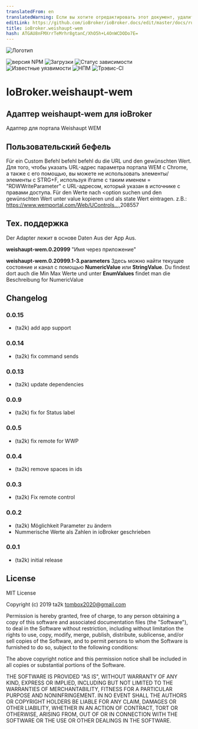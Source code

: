 ```yaml
---
translatedFrom: en
translatedWarning: Если вы хотите отредактировать этот документ, удалите поле «translationFrom», в противном случае этот документ будет снова автоматически переведен
editLink: https://github.com/ioBroker/ioBroker.docs/edit/master/docs/ru/adapterref/iobroker.weishaupt-wem/README.md
title: ioBroker.weishaupt-wem
hash: ATGAU8nFMXrrTeMrhr8gtanC/XhO5h+L4OnWCDODo7E=
---
```

![Логотип](../../../en/adapterref/iobroker.weishaupt-wem/admin/weishaupt-wem.png)

![версия NPM](http://img.shields.io/npm/v/iobroker.weishaupt-wem.svg)
![Загрузки](https://img.shields.io/npm/dm/iobroker.weishaupt-wem.svg)
![Статус зависимости](https://img.shields.io/david/ta2k/iobroker.weishaupt-wem.svg)
![Известные уязвимости](https://snyk.io/test/github/ta2k/ioBroker.weishaupt-wem/badge.svg)
![НПМ](https://nodei.co/npm/iobroker.weishaupt-wem.png?downloads=true)
![Трэвис-CI](http://img.shields.io/travis/ta2k/ioBroker.weishaupt-wem/master.svg)

# IoBroker.weishaupt-wem
## Адаптер weishaupt-wem для ioBroker
Адаптер для портала Weishaupt WEM

## Пользовательский бефель
Für ein Custom Befehl befehl befehl du die URL und den gewünschten Wert. Для того, чтобы указать URL-адрес параметра портала WEM с Chrome, а также с его помощью, вы можете не использовать элементы/элементы с STRG+F, используя iframe с таким именем = &quot;RDWWriteParameter&quot; с URL-адресом, который указан в источнике с правами доступа. Für den Werte nach <option suchen und den gewünschten Wert unter value kopieren und als state Wert eintragen.
z.B.: <https://www.wemportal.com/Web/UControls...,>208557

## Тех. поддержка
Der Adapter лежит в основе Daten Aus der App Aus.

**weishaupt-wem.0.20999** "Имя через приложение"

**weishaupt-wem.0.20999.1-3.parameters** Здесь можно найти текущее состояние и канал с помощью **NumericValue** или **StringValue**. Du findest dort auch die Min Max Werte und unter **EnumValues** findet man die Beschreibung for NumericValue

## Changelog

### 0.0.15

* (ta2k) add app support

### 0.0.14

* (ta2k) fix command sends
### 0.0.13

* (ta2k) update dependencies

### 0.0.9

* (ta2k) fix for Status label

### 0.0.5

* (ta2k) fix remote for WWP

### 0.0.4

* (ta2k) remove spaces in ids

### 0.0.3

* (ta2k) Fix remote control

### 0.0.2

* (ta2k) Möglichkeit Parameter zu ändern
* Nummerische Werte als Zahlen in ioBroker geschrieben

### 0.0.1

* (ta2k) initial release

## License

MIT License

Copyright (c) 2019 ta2k <tombox2020@gmail.com>

Permission is hereby granted, free of charge, to any person obtaining a copy
of this software and associated documentation files (the "Software"), to deal
in the Software without restriction, including without limitation the rights
to use, copy, modify, merge, publish, distribute, sublicense, and/or sell
copies of the Software, and to permit persons to whom the Software is
furnished to do so, subject to the following conditions:

The above copyright notice and this permission notice shall be included in all
copies or substantial portions of the Software.

THE SOFTWARE IS PROVIDED "AS IS", WITHOUT WARRANTY OF ANY KIND, EXPRESS OR
IMPLIED, INCLUDING BUT NOT LIMITED TO THE WARRANTIES OF MERCHANTABILITY,
FITNESS FOR A PARTICULAR PURPOSE AND NONINFRINGEMENT. IN NO EVENT SHALL THE
AUTHORS OR COPYRIGHT HOLDERS BE LIABLE FOR ANY CLAIM, DAMAGES OR OTHER
LIABILITY, WHETHER IN AN ACTION OF CONTRACT, TORT OR OTHERWISE, ARISING FROM,
OUT OF OR IN CONNECTION WITH THE SOFTWARE OR THE USE OR OTHER DEALINGS IN THE
SOFTWARE.